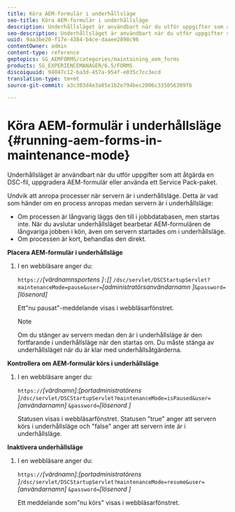 ```yaml
---
title: Köra AEM-formulär i underhållsläge
seo-title: Köra AEM-formulär i underhållsläge
description: Underhållsläget är användbart när du utför uppgifter som att åtgärda en DSC-fil, uppgradera AEM-formulär eller använda ett Service Pack-paket. Läs mer om hur du kör AEM-formulär i underhållsläge.
seo-description: Underhållsläget är användbart när du utför uppgifter som att åtgärda en DSC-fil, uppgradera AEM-formulär eller använda ett Service Pack-paket. Läs mer om hur du kör AEM-formulär i underhållsläge.
uuid: 9aa3be20-f17e-4384-b4ce-daaee2898c96
contentOwner: admin
content-type: reference
geptopics: SG_AEMFORMS/categories/maintaining_aem_forms
products: SG_EXPERIENCEMANAGER/6.5/FORMS
discoiquuid: 94047c12-ba3d-457a-954f-e035c7cc3ecd
translation-type: tm+mt
source-git-commit: a3c303d4e3a85e1b2e794bec2006c335056309fb

---
```



# Köra AEM-formulär i underhållsläge {#running-aem-forms-in-maintenance-mode}

Underhållsläget är användbart när du utför uppgifter som att åtgärda en DSC-fil, uppgradera AEM-formulär eller använda ett Service Pack-paket.

Undvik att anropa processer när servern är i underhållsläge. Detta är vad som händer om en process anropas medan servern är i underhållsläge:

* Om processen är långvarig läggs den till i jobbdatabasen, men startas inte. När du avslutar underhållsläget bearbetar AEM-formulären de långvariga jobben i kön, även om servern startades om i underhållsläge.
* Om processen är kort, behandlas den direkt.

**Placera AEM-formulär i underhållsläge**

1. I en webbläsare anger du:

   `https://`*[värdnamnsportens ]*`:`*[]* `/dsc/servlet/DSCStartupServlet?maintenanceMode=pause&user=`*[administratörsanvändarnamn ]*`&password=`*[lösenord]*

   Ett&quot;nu pausat&quot;-meddelande visas i webbläsarfönstret.

   >[!NOTE]
   >
   >Om du stänger av servern medan den är i underhållsläge är den fortfarande i underhållsläge när den startas om. Du måste stänga av underhållsläget när du är klar med underhållsåtgärderna.

**Kontrollera om AEM-formulär körs i underhållsläge**

1. I en webbläsare anger du:

   `https://`*[värdnamn]:[portadministratörens ]*`/dsc/servlet/DSCStartupServlet?maintenanceMode=isPaused&user=`*[användarnamn]* `&password=`*[lösenord ]*

   Statusen visas i webbläsarfönstret. Statusen &quot;true&quot; anger att servern körs i underhållsläge och &quot;false&quot; anger att servern inte är i underhållsläge.

**Inaktivera underhållsläge**

1. I en webbläsare anger du:

   `https://`*[värdnamn]:[portadministratörens ]*`/dsc/servlet/DSCStartupServlet?maintenanceMode=resume&user=`*[användarnamn]* `&password=`*[lösenord ]*

   Ett meddelande som&quot;nu körs&quot; visas i webbläsarfönstret.

